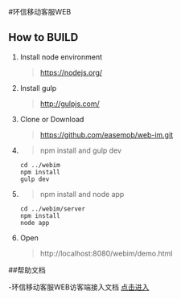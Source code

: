 #环信移动客服WEB

## How to BUILD

1.	Install node environment
	> https://nodejs.org/

2. 	Install gulp
	> http://gulpjs.com/

3.  Clone or Download  
	>https://github.com/easemob/web-im.git

4. 	>npm install and gulp dev

        cd ../webim
        npm install
        gulp dev

5. 	>npm install and  node app

        cd ../webim/server  
        npm install
        node app


6.  Open
	>http://localhost:8080/webim/demo.html

##帮助文档

-环信移动客服WEB访客端接入文档 [点击进入](http://docs.easemob.com/cs/300visitoraccess/20webplugin)